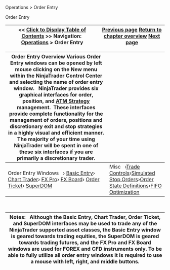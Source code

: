﻿
Operations \> Order Entry

Order Entry

| \<\< [Click to Display Table of Contents](order_entry.md) \>\> **Navigation:**     [Operations](operations.md) \> Order Entry | [Previous page](properties_option_chain.md) [Return to chapter overview](operations.md) [Next page](attachingorderstoindicators.md) |
| --- | --- |

| Order Entry Overview Various Order Entry windows can be opened by left mouse clicking on the New menu within the NinjaTrader Control Center and selecting the name of order entry window.   NinjaTrader provides six graphical interfaces for order, position, and [ATM Strategy](atm_strategy.md) management.  These interfaces provide complete functionality for the management of orders, positions and discretionary exit and stop strategies in a highly visual and efficient manner. The majority of your time using NinjaTrader will be spent in one of these six interfaces if you are primarily a discretionary trader. | |
| --- | --- |
| Order Entry Windows   › [Basic Entry](basic_entry.md)› [Chart Trader](chart_trader.md)› [FX Pro](fx_pro.md)› [FX Board](fx_board.md)› [Order Ticket](order_ticket.md)› [SuperDOM](superdom.md) | Misc   ›[Trade Controls](trade_controls.md)›[Simulated Stop Orders](simulated_stop_orders.md)›[Order State Definitions](order_state_definitions.md)›[FIFO Optimization](fifo_optimization.md) |
 

| Notes:   Although the Basic Entry, Chart Trader, Order Ticket, and SuperDOM interfaces may be used to trade any of the NinjaTrader supported asset classes, the Basic Entry window is geared towards trading equities, the SuperDOM is geared towards trading futures, and the FX Pro and FX Board windows are used for FOREX and CFD instruments only. To be able to fully utilize all order entry windows it is required to use a mouse with left, right, and middle buttons. |
| --- |
